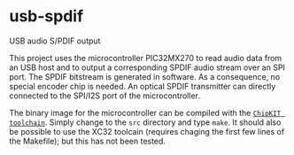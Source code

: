 # usb-spdif
USB audio S/PDIF output

This project uses the microcontroller PIC32MX270 to read audio data from an USB host and to output a corresponding SPDIF audio stream over an SPI port. The SPDIF bitstream is generated in software. As a consequence, no special encoder chip is needed. An optical SPDIF transmitter can directly connected to the SPI/I2S port of the microcontroller.

The binary image for the microcontroller can be compiled with the [`ChipKIT toolchain`]. Simply change to the `src` directory and type `make`. It should also be possible to use the XC32 toolcain (requires chaging the first few lines of the Makefile); but this has not been tested.

[`ChipKIT toolchain`]: https://github.com/chipKIT32/chipKIT-compiler-builds/releases
